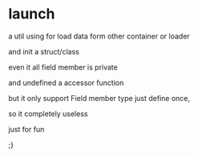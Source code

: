 # launch

a util using for load data form other container or loader

and init a struct/class 

even it all field member is private 

and undefined a accessor function

but it only support Field member type just define once,

so it completely useless

just for fun

;}
